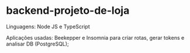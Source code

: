 # backend-projeto-de-loja

Linguagens: Node JS e TypeScript

Aplicações usadas: Beekepper e Insomnia para criar rotas, gerar tokens e analisar DB (PostgreSQL);



